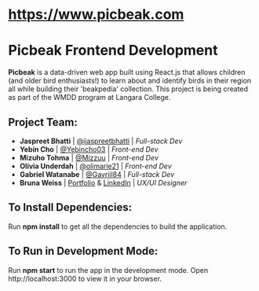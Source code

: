 # https://www.picbeak.com

# Picbeak Frontend Development

**Picbeak** is a data-driven web app built using React.js that allows children (and older
bird enthusiasts!) to learn about and identify birds in their region all while building their
'beakpedia' collection. This project is being created as part of the WMDD program at Langara College.

## Project Team:

- **Jaspreet Bhatti** | [@ijaspreetbhatti](https://github.com/ijaspreetbhatti) | *Full-stack Dev*
- **Yebin Cho** | [@Yebincho03](https://github.com/Yebincho03) | *Front-end Dev*
- **Mizuho Tohma** | [@Mizzuu](https://github.com/Mizzuu) | *Front-end Dev*
- **Olivia Underdah** | [@olimarie21](https://github.com/olimarie21) | *Front-end Dev*
- **Gabriel Watanabe** | [@Gavriil84](https://github.com/Gavriil84) | *Full-stack Dev*
- **Bruna Weiss** | [Portfolio](https://www.brunaweiss.com/) & [LinkedIn](https://www.linkedin.com/in/brunaweiss/) | *UX/UI Designer*

## To Install Dependencies:

Run **npm install** to get all the dependencies to build the application.

## To Run in Development Mode:

Run **npm start** to run the app in the development mode.
Open http://localhost:3000 to view it in your browser.
